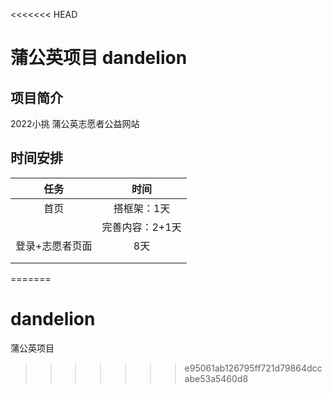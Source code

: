<<<<<<< HEAD
# 蒲公英项目 dandelion 

## 项目简介
2022小挑 蒲公英志愿者公益网站

## 时间安排

|      任务       |      时间       |
| :-------------: | :-------------: |
|      首页       |   搭框架：1天   |
|                 | 完善内容：2+1天 |
| 登录+志愿者页面 |       8天       |
|                 |                 |
|                 |                 |

=======
# dandelion
蒲公英项目
>>>>>>> e95061ab126795ff721d79864dccabe53a5460d8
